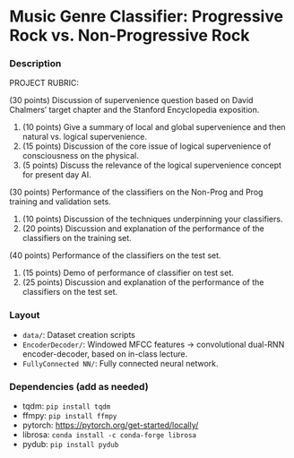 # Music Genre Classifier: Progressive Rock vs. Non-Progressive Rock

### Description

PROJECT RUBRIC:

(30 points) Discussion of supervenience question based on David Chalmers’ target chapter and the Stanford Encyclopedia exposition.
1.	(10 points) Give a summary of local and global supervenience and then natural vs. logical supervenience.
2.	(15 points) Discussion of the core issue of logical supervenience of consciousness on the physical.
3.	(5 points) Discuss the relevance of the logical supervenience concept for present day AI.

(30 points) Performance of the classifiers on the Non-Prog and Prog training and validation sets.
1.	(10 points) Discussion of the techniques underpinning your classifiers.
2.	(20 points) Discussion and explanation of the performance of the classifiers on the training set.

(40 points) Performance of the classifiers on the test set.
1.	(15 points) Demo of performance of classifier on test set.
2.	(25 points) Discussion and explanation of the performance of the classifiers on the test set.




### Layout

- `data/`: Dataset creation scripts
- `EncoderDecoder/`: Windowed MFCC features -> convolutional dual-RNN encoder-decoder, based on in-class lecture.  
- `FullyConnected NN/`: Fully connected neural network.

### Dependencies (add as needed)

- tqdm: `pip install tqdm`
- ffmpy: `pip install ffmpy`
- pytorch: https://pytorch.org/get-started/locally/
- librosa: `conda install -c conda-forge librosa`
- pydub: `pip install pydub`
